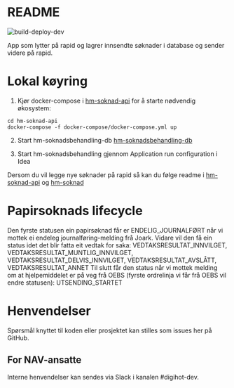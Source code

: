 # README
![build-deploy-dev](https://github.com/navikt/hm-soknadsbehandling/workflows/Build%20and%20deploy/badge.svg)

App som lytter på rapid og lagrer innsendte søknader i database og sender videre på rapid.


# Lokal køyring

1. Kjør docker-compose i [hm-soknad-api](https://github.com/navikt/hm-soknad-api) for å starte nødvendig økosystem:
```
cd hm-soknad-api
docker-compose -f docker-compose/docker-compose.yml up
```
2. Start hm-soknadsbehandling-db [hm-soknadsbehandling-db](https://github.com/navikt/hm-soknadsbehandling-db)

3. Start hm-soknadsbehandling gjennom Application run configuration i Idea

Dersom du vil legge nye søknader på rapid så kan du følge readme i [hm-soknad-api](https://github.com/navikt/hm-soknad-api) og
[hm-soknad](https://github.com/navikt/hm-soknad)

# Papirsoknads lifecycle

Den fyrste statusen ein papirsøknad får er ENDELIG_JOURNALFØRT når vi mottek ei endeleg journalføring-melding frå Joark.
Vidare vil den få ein status idet det blir fatta eit vedtak for saka: VEDTAKSRESULTAT_INNVILGET, VEDTAKSRESULTAT_MUNTLIG_INNVILGET, VEDTAKSRESULTAT_DELVIS_INNVILGET, VEDTAKSRESULTAT_AVSLÅTT, VEDTAKSRESULTAT_ANNET
Til slutt får den status når vi mottek melding om at hjelpemiddelet er på veg frå OEBS (fyrste ordrelinja vi får frå OEBS vil endre statusen): UTSENDING_STARTET

# Henvendelser

Spørsmål knyttet til koden eller prosjektet kan stilles som issues her på GitHub.

## For NAV-ansatte

Interne henvendelser kan sendes via Slack i kanalen #digihot-dev.
